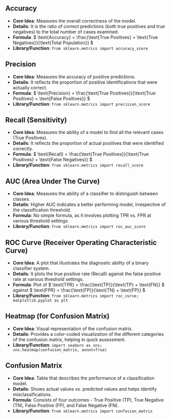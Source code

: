 ## Accuracy
- **Core Idea**: Measures the overall correctness of the model.
- **Details**: It is the ratio of correct predictions (both true positives and true negatives) to the total number of cases examined.
- **Formula**: $ \text{Accuracy} = \frac{\text{True Positives} + \text{True Negatives}}{\text{Total Population}} $
- **Library/Function**: `from sklearn.metrics import accuracy_score`

## Precision
- **Core Idea**: Measures the accuracy of positive predictions.
- **Details**: It reflects the proportion of positive identifications that were actually correct.
- **Formula**: $ \text{Precision} = \frac{\text{True Positives}}{\text{True Positives} + \text{False Positives}} $
- **Library/Function**: `from sklearn.metrics import precision_score`

## Recall (Sensitivity)
- **Core Idea**: Measures the ability of a model to find all the relevant cases (True Positives).
- **Details**: It reflects the proportion of actual positives that were identified correctly.
- **Formula**: $ \text{Recall} = \frac{\text{True Positives}}{\text{True Positives} + \text{False Negatives}} $
- **Library/Function**: `from sklearn.metrics import recall_score`

## AUC (Area Under The Curve)
- **Core Idea**: Measures the ability of a classifier to distinguish between classes.
- **Details**: Higher AUC indicates a better performing model, irrespective of the classification threshold.
- **Formula**: No simple formula, as it involves plotting TPR vs. FPR at various threshold settings.
- **Library/Function**: `from sklearn.metrics import roc_auc_score`

## ROC Curve (Receiver Operating Characteristic Curve)
- **Core Idea**: A plot that illustrates the diagnostic ability of a binary classifier system.
- **Details**: It plots the true positive rate (Recall) against the false positive rate at various threshold settings.
- **Formula**: Plot of $ \text{TPR} = \frac{\text{TP}}{\text{TP} + \text{FN}} $ against $ \text{FPR} = \frac{\text{FP}}{\text{TN} + \text{FP}} $
- **Library/Function**: `from sklearn.metrics import roc_curve; matplotlib.pyplot as plt`

## Heatmap (for Confusion Matrix)
- **Core Idea**: Visual representation of the confusion matrix.
- **Details**: Provides a color-coded visualization of the different categories of the confusion matrix, helping in quick assessment.
- **Library/Function**: `import seaborn as sns; sns.heatmap(confusion_matrix, annot=True)`

## Confusion Matrix
- **Core Idea**: Table that describes the performance of a classification model.
- **Details**: Shows actual values vs. predicted values and helps identify misclassifications.
- **Formula**: Consists of four outcomes - True Positive (TP), True Negative (TN), False Positive (FP), and False Negative (FN).
- **Library/Function**: `from sklearn.metrics import confusion_matrix`
